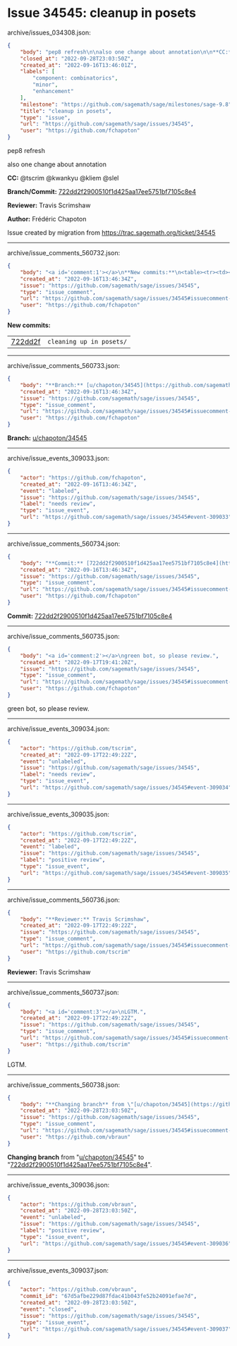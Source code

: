 # Issue 34545: cleanup in posets

archive/issues_034308.json:
```json
{
    "body": "pep8 refresh\n\nalso one change about annotation\n\n**CC:**  @tscrim @kwankyu @kliem @slel\n\n**Branch/Commit:** [722dd2f2900510f1d425aa17ee5751bf7105c8e4](https://github.com/sagemath/sagetrac-mirror/commit/722dd2f2900510f1d425aa17ee5751bf7105c8e4)\n\n**Reviewer:** Travis Scrimshaw\n\n**Author:** Fr\u00e9d\u00e9ric Chapoton\n\nIssue created by migration from https://trac.sagemath.org/ticket/34545\n\n",
    "closed_at": "2022-09-28T23:03:50Z",
    "created_at": "2022-09-16T13:46:01Z",
    "labels": [
        "component: combinatorics",
        "minor",
        "enhancement"
    ],
    "milestone": "https://github.com/sagemath/sage/milestones/sage-9.8",
    "title": "cleanup in posets",
    "type": "issue",
    "url": "https://github.com/sagemath/sage/issues/34545",
    "user": "https://github.com/fchapoton"
}
```
pep8 refresh

also one change about annotation

**CC:**  @tscrim @kwankyu @kliem @slel

**Branch/Commit:** [722dd2f2900510f1d425aa17ee5751bf7105c8e4](https://github.com/sagemath/sagetrac-mirror/commit/722dd2f2900510f1d425aa17ee5751bf7105c8e4)

**Reviewer:** Travis Scrimshaw

**Author:** Frédéric Chapoton

Issue created by migration from https://trac.sagemath.org/ticket/34545





---

archive/issue_comments_560732.json:
```json
{
    "body": "<a id='comment:1'></a>\n**New commits:**\n<table><tr><td><a href=\"https://github.com/sagemath/sagetrac-mirror/commit/722dd2f2900510f1d425aa17ee5751bf7105c8e4\">722dd2f</a></td><td><code>cleaning up in posets/</code></td></tr></table>\n",
    "created_at": "2022-09-16T13:46:34Z",
    "issue": "https://github.com/sagemath/sage/issues/34545",
    "type": "issue_comment",
    "url": "https://github.com/sagemath/sage/issues/34545#issuecomment-560732",
    "user": "https://github.com/fchapoton"
}
```

<a id='comment:1'></a>
**New commits:**
<table><tr><td><a href="https://github.com/sagemath/sagetrac-mirror/commit/722dd2f2900510f1d425aa17ee5751bf7105c8e4">722dd2f</a></td><td><code>cleaning up in posets/</code></td></tr></table>




---

archive/issue_comments_560733.json:
```json
{
    "body": "**Branch:** [u/chapoton/34545](https://github.com/sagemath/sagetrac-mirror/tree/u/chapoton/34545)",
    "created_at": "2022-09-16T13:46:34Z",
    "issue": "https://github.com/sagemath/sage/issues/34545",
    "type": "issue_comment",
    "url": "https://github.com/sagemath/sage/issues/34545#issuecomment-560733",
    "user": "https://github.com/fchapoton"
}
```

**Branch:** [u/chapoton/34545](https://github.com/sagemath/sagetrac-mirror/tree/u/chapoton/34545)



---

archive/issue_events_309033.json:
```json
{
    "actor": "https://github.com/fchapoton",
    "created_at": "2022-09-16T13:46:34Z",
    "event": "labeled",
    "issue": "https://github.com/sagemath/sage/issues/34545",
    "label": "needs review",
    "type": "issue_event",
    "url": "https://github.com/sagemath/sage/issues/34545#event-309033"
}
```



---

archive/issue_comments_560734.json:
```json
{
    "body": "**Commit:** [722dd2f2900510f1d425aa17ee5751bf7105c8e4](https://github.com/sagemath/sagetrac-mirror/commit/722dd2f2900510f1d425aa17ee5751bf7105c8e4)",
    "created_at": "2022-09-16T13:46:34Z",
    "issue": "https://github.com/sagemath/sage/issues/34545",
    "type": "issue_comment",
    "url": "https://github.com/sagemath/sage/issues/34545#issuecomment-560734",
    "user": "https://github.com/fchapoton"
}
```

**Commit:** [722dd2f2900510f1d425aa17ee5751bf7105c8e4](https://github.com/sagemath/sagetrac-mirror/commit/722dd2f2900510f1d425aa17ee5751bf7105c8e4)



---

archive/issue_comments_560735.json:
```json
{
    "body": "<a id='comment:2'></a>\ngreen bot, so please review.",
    "created_at": "2022-09-17T19:41:20Z",
    "issue": "https://github.com/sagemath/sage/issues/34545",
    "type": "issue_comment",
    "url": "https://github.com/sagemath/sage/issues/34545#issuecomment-560735",
    "user": "https://github.com/fchapoton"
}
```

<a id='comment:2'></a>
green bot, so please review.



---

archive/issue_events_309034.json:
```json
{
    "actor": "https://github.com/tscrim",
    "created_at": "2022-09-17T22:49:22Z",
    "event": "unlabeled",
    "issue": "https://github.com/sagemath/sage/issues/34545",
    "label": "needs review",
    "type": "issue_event",
    "url": "https://github.com/sagemath/sage/issues/34545#event-309034"
}
```



---

archive/issue_events_309035.json:
```json
{
    "actor": "https://github.com/tscrim",
    "created_at": "2022-09-17T22:49:22Z",
    "event": "labeled",
    "issue": "https://github.com/sagemath/sage/issues/34545",
    "label": "positive review",
    "type": "issue_event",
    "url": "https://github.com/sagemath/sage/issues/34545#event-309035"
}
```



---

archive/issue_comments_560736.json:
```json
{
    "body": "**Reviewer:** Travis Scrimshaw",
    "created_at": "2022-09-17T22:49:22Z",
    "issue": "https://github.com/sagemath/sage/issues/34545",
    "type": "issue_comment",
    "url": "https://github.com/sagemath/sage/issues/34545#issuecomment-560736",
    "user": "https://github.com/tscrim"
}
```

**Reviewer:** Travis Scrimshaw



---

archive/issue_comments_560737.json:
```json
{
    "body": "<a id='comment:3'></a>\nLGTM.",
    "created_at": "2022-09-17T22:49:22Z",
    "issue": "https://github.com/sagemath/sage/issues/34545",
    "type": "issue_comment",
    "url": "https://github.com/sagemath/sage/issues/34545#issuecomment-560737",
    "user": "https://github.com/tscrim"
}
```

<a id='comment:3'></a>
LGTM.



---

archive/issue_comments_560738.json:
```json
{
    "body": "**Changing branch** from \"[u/chapoton/34545](https://github.com/sagemath/sagetrac-mirror/tree/u/chapoton/34545)\" to \"[722dd2f2900510f1d425aa17ee5751bf7105c8e4](https://github.com/sagemath/sagetrac-mirror/commit/722dd2f2900510f1d425aa17ee5751bf7105c8e4)\".",
    "created_at": "2022-09-28T23:03:50Z",
    "issue": "https://github.com/sagemath/sage/issues/34545",
    "type": "issue_comment",
    "url": "https://github.com/sagemath/sage/issues/34545#issuecomment-560738",
    "user": "https://github.com/vbraun"
}
```

**Changing branch** from "[u/chapoton/34545](https://github.com/sagemath/sagetrac-mirror/tree/u/chapoton/34545)" to "[722dd2f2900510f1d425aa17ee5751bf7105c8e4](https://github.com/sagemath/sagetrac-mirror/commit/722dd2f2900510f1d425aa17ee5751bf7105c8e4)".



---

archive/issue_events_309036.json:
```json
{
    "actor": "https://github.com/vbraun",
    "created_at": "2022-09-28T23:03:50Z",
    "event": "unlabeled",
    "issue": "https://github.com/sagemath/sage/issues/34545",
    "label": "positive review",
    "type": "issue_event",
    "url": "https://github.com/sagemath/sage/issues/34545#event-309036"
}
```



---

archive/issue_events_309037.json:
```json
{
    "actor": "https://github.com/vbraun",
    "commit_id": "67d5afbe229d87fdac41b043fe52b24091efae7d",
    "created_at": "2022-09-28T23:03:50Z",
    "event": "closed",
    "issue": "https://github.com/sagemath/sage/issues/34545",
    "type": "issue_event",
    "url": "https://github.com/sagemath/sage/issues/34545#event-309037"
}
```
